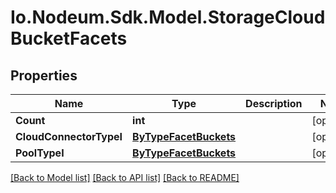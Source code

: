 # Io.Nodeum.Sdk.Model.StorageCloudBucketFacets
## Properties

Name | Type | Description | Notes
------------ | ------------- | ------------- | -------------
**Count** | **int** |  | [optional] 
**CloudConnectorTypeI** | [**ByTypeFacetBuckets**](ByTypeFacetBuckets.md) |  | [optional] 
**PoolTypeI** | [**ByTypeFacetBuckets**](ByTypeFacetBuckets.md) |  | [optional] 

[[Back to Model list]](../README.md#documentation-for-models) [[Back to API list]](../README.md#documentation-for-api-endpoints) [[Back to README]](../README.md)

